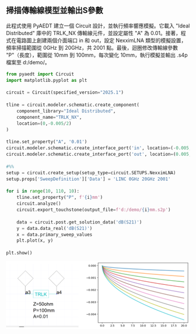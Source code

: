 掃描傳輸線模型並輸出S參數
---
此程式使用 PyAEDT 建立一個 Circuit 設計，並執行頻率響應模擬。它載入 "Ideal Distributed" 庫中的 TRLK_NX 傳輸線元件，並設定屬性 "A" 為 0.01。接著，程式在電路圖上創建兩個介面端口 in 和 out，設定 NexximLNA 類型的模擬設置，頻率掃描範圍從 0GHz 到 20GHz，共 2001 點。最後，迴圈修改傳輸線參數 "P"（長度），範圍從 10mm 到 100mm，每次變化 10mm，執行模擬並輸出 .s4p 檔案至 d:/demo/。
```python
from pyaedt import Circuit
import matplotlib.pyplot as plt

circuit = Circuit(specified_version="2025.1")

tline = circuit.modeler.schematic.create_component(
    component_library="Ideal Distributed",
    component_name="TRLK_NX",
    location=(0,-0.005/2)
)

tline.set_property("A", '0.01')
circuit.modeler.schematic.create_interface_port('in', location=(-0.005,0))
circuit.modeler.schematic.create_interface_port('out', location=(0.005,0))

#%%
setup = circuit.create_setup(setup_type=circuit.SETUPS.NexximLNA)
setup.props['SweepDefinition']['Data'] = 'LINC 0GHz 20GHz 2001'

for i in range(10, 110, 10):
    tline.set_property("P", f'{i}mm')
    circuit.analyze()
    circuit.export_touchstone(output_file=f'd:/demo/{i}mm.s2p')
    
    data = circuit.post.get_solution_data('dB(S21)')
    y = data.data_real('dB(S21)')
    x = data.primary_sweep_values
    plt.plot(x, y)

plt.show()
```

![Figure 2025-02-25 092101](/assets/Figure%202025-02-25%20092101.png)